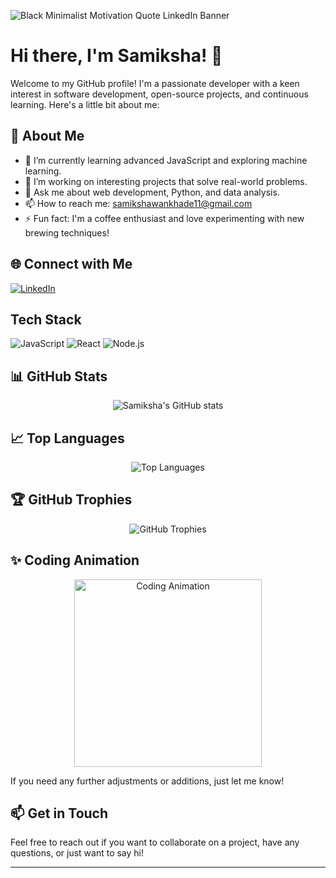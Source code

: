 

![Black Minimalist Motivation Quote LinkedIn Banner](https://github.com/user-attachments/assets/80701d3e-ef1f-44dc-bb9d-c53e0ac8b367)





# Hi there, I'm Samiksha! 👋

Welcome to my GitHub profile! I'm a passionate developer with a keen interest in software development, open-source projects, and continuous learning. Here's a little bit about me:

## 🚀 About Me
- 🌱 I’m currently learning advanced JavaScript and exploring machine learning.
- 💼 I’m working on interesting projects that solve real-world problems.
- 💬 Ask me about web development, Python, and data analysis.
- 📫 How to reach me: [samikshawankhade11@gmail.com](mailto:samikshawankhade11@gmail.com)
- ⚡ Fun fact: I'm a coffee enthusiast and love experimenting with new brewing techniques!

## 🌐 Connect with Me
[![LinkedIn](https://img.shields.io/badge/-LinkedIn-blue?style=flat&logo=Linkedin&logoColor=white)](https://www.linkedin.com/in/samikshawankha)

## Tech Stack
![JavaScript](https://img.shields.io/badge/-JavaScript-333333?style=flat&logo=javascript)
![React](https://img.shields.io/badge/-React-333333?style=flat&logo=react)
![Node.js](https://img.shields.io/badge/-Node.js-333333?style=flat&logo=node.js)

## 📊 GitHub Stats
<div align="center">
  <img src="https://github-readme-stats.vercel.app/api?username=samik1234&show_icons=true&theme=radical" alt="Samiksha's GitHub stats" />
</div>

## 📈 Top Languages
<div align="center">
  <img src="https://github-readme-stats.vercel.app/api/top-langs/?username=samik1234&layout=compact&theme=radical" alt="Top Languages" />
</div>

## 🏆 GitHub Trophies
<div align="center">
  <img src="https://github-profile-trophy.vercel.app/?username=samik1234&theme=radical" alt="GitHub Trophies" />
</div>

## ✨ Coding Animation
<p align="center">
  <img src="https://media.giphy.com/media/qgQUggAC3Pfv687qPC/giphy.gif" width="300" alt="Coding Animation">
</p>



If you need any further adjustments or additions, just let me know!


## 📫 Get in Touch
Feel free to reach out if you want to collaborate on a project, have any questions, or just want to say hi!

---

